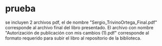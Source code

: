 # prueba
se incluyen 2 archivos pdf, el de nombre "Sergio_TrivinoOrtega_Final.pdf" corresponde al archivo final del libro presentado. 
El archivo con nombre "Autorización de publicación con mis cambios (1).pdf" corresponde al formato requerido para subir el libro al repositorio de la biblioteca.
